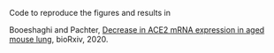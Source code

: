 Code to reproduce the figures and results in 

Booeshaghi and Pachter, [Decrease in ACE2 mRNA expression in aged mouse lung](https://www.biorxiv.org/content/10.1101/2020.04.02.021451v1.full.pdf), bioRxiv, 2020.
